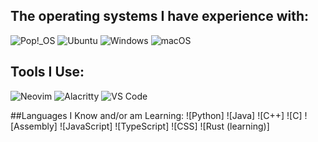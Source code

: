 

## The operating systems I have experience with:

![Pop!_OS](https://img.shields.io/badge/Pop!__OS-22.04-brightgreen?style=for-the-badge&logo=popos&logoColor=white)
![Ubuntu](https://img.shields.io/badge/Ubuntu-22.04-E95420?style=for-the-badge&logo=ubuntu&logoColor=white)
![Windows](https://img.shields.io/badge/Windows-11-0078D6?style=for-the-badge&logo=windows&logoColor=white)
![macOS](https://img.shields.io/badge/macOS-13.0-000000?style=for-the-badge&logo=apple&logoColor=white)

## Tools I Use:

![Neovim](https://img.shields.io/badge/Neovim-0.8.0-%2318e4fc?style=for-the-badge&logo=neovim&logoColor=white)
![Alacritty](https://img.shields.io/badge/Alacritty-0.11.0-%234C566A?style=for-the-badge&logo=alacritty&logoColor=white)
![VS Code](https://img.shields.io/badge/VS%20Code-1.83.0-%23007ACC?style=for-the-badge&logo=visual-studio-code&logoColor=white)

##Languages I Know and/or am Learning:
![Python]
![Java]
![C++]
![C]
![Assembly]
![JavaScript]
![TypeScript]
![CSS]
![Rust (learning)]
<!--
**Mr615-TN/Mr615-TN** is a ✨ _special_ ✨ repository because its `README.md` (this file) appears on your GitHub profile.

Here are some ideas to get you started:

- 🔭 I’m currently working on ...
- 🌱 I’m currently learning ...
- 👯 I’m looking to collaborate on ...
- 🤔 I’m looking for help with ...
- 💬 Ask me about ...
- 📫 How to reach me: ...
- 😄 Pronouns: ...
- ⚡ Fun fact: ...
-->
